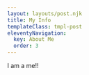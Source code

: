 ```yaml
---
layout: layouts/post.njk
title: My Info
templateClass: tmpl-post
eleventyNavigation:
  key: About Me
  order: 3
---
```


I am a me!!
